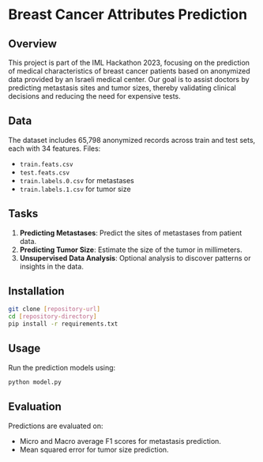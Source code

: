 
# Breast Cancer Attributes Prediction

## Overview
This project is part of the IML Hackathon 2023, focusing on the prediction of medical characteristics of breast cancer patients based on anonymized data provided by an Israeli medical center. Our goal is to assist doctors by predicting metastasis sites and tumor sizes, thereby validating clinical decisions and reducing the need for expensive tests.

## Data
The dataset includes 65,798 anonymized records across train and test sets, each with 34 features. Files:
- `train.feats.csv`
- `test.feats.csv`
- `train.labels.0.csv` for metastases
- `train.labels.1.csv` for tumor size

## Tasks
1. **Predicting Metastases**: Predict the sites of metastases from patient data.
2. **Predicting Tumor Size**: Estimate the size of the tumor in millimeters.
3. **Unsupervised Data Analysis**: Optional analysis to discover patterns or insights in the data.

## Installation
```bash
git clone [repository-url]
cd [repository-directory]
pip install -r requirements.txt
```

## Usage
Run the prediction models using:
```bash
python model.py
```

## Evaluation
Predictions are evaluated on:
- Micro and Macro average F1 scores for metastasis prediction.
- Mean squared error for tumor size prediction.
